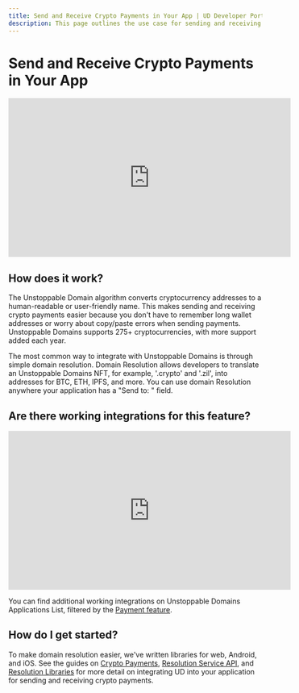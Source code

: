 ```yaml
---
title: Send and Receive Crypto Payments in Your App | UD Developer Portal
description: This page outlines the use case for sending and receiving crypto payments in your application.
---
```


# Send and Receive Crypto Payments in Your App

<div class="video-container">
<iframe width="560" height="315" src="https://www.youtube.com/embed/2HNAaf6rIec" title="YouTube video player" frameborder="0" allow="accelerometer; autoplay; clipboard-write; encrypted-media; gyroscope; picture-in-picture" allowfullscreen></iframe>
</div>

## How does it work?

The Unstoppable Domain algorithm converts cryptocurrency addresses to a human-readable or user-friendly name. This makes sending and receiving crypto payments easier because you don't have to remember long wallet addresses or worry about copy/paste errors when sending payments. Unstoppable Domains supports 275+ cryptocurrencies, with more support added each year.

The most common way to integrate with Unstoppable Domains is through simple domain resolution. Domain Resolution allows developers to translate an Unstoppable Domains NFT, for example, '.crypto' and '.zil', into addresses for BTC, ETH, IPFS, and more. You can use domain Resolution anywhere your application has a "Send to: " field.

## Are there working integrations for this feature?

<div class="video-container">
<iframe width="560" height="315" src="https://www.youtube.com/embed/lKtkbcV5Td0" title="YouTube video player" frameborder="0" allow="accelerometer; autoplay; clipboard-write; encrypted-media; gyroscope; picture-in-picture" allowfullscreen></iframe>
</div>

You can find additional working integrations on Unstoppable Domains Applications List, filtered by the [Payment feature](https://unstoppabledomains.com/apps?filters=5).

## How do I get started?
To make domain resolution easier, we've written libraries for web, Android, and iOS. See the guides on [Crypto Payments](/crypto-payments/index.md), [Resolution Service API](/developer-toolkit/resolution-integration-methods/resolution-service/overview.md), and [Resolution Libraries](/developer-toolkit/resolution-integration-methods/resolution-libraries/libraries-overview.md) for more detail on integrating UD into your application for sending and receiving crypto payments.
